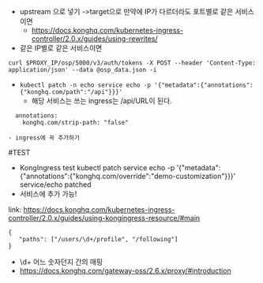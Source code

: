 - upstream 으로 넣기 ->target으로 만약에 IP가 다르더라도 포트별로 같은 서비스이면 
    - https://docs.konghq.com/kubernetes-ingress-controller/2.0.x/guides/using-rewrites/
- 같은 IP별로 같은 서비스이면

`curl $PROXY_IP/osp/5000/v3/auth/tokens -X POST --header 'Content-Type: application/json' --data @osp_data.json -i`


- `kubectl patch -n echo service echo -p '{"metadata":{"annotations":{"konghq.com/path":"/api"}}}'`
    - 해당 서비스는 쓰는 ingress는 /api/URL이 된다.
```
  annotations:
    konghq.com/strip-path: "false"
```
    - ingress에 꼭 추가하기

#TEST
- KongIngress test
kubectl patch service echo -p '{"metadata":{"annotations":{"konghq.com/override":"demo-customization"}}}'
service/echo patched
 - 서비스에 추가 가능!

 link: https://docs.konghq.com/kubernetes-ingress-controller/2.0.x/guides/using-kongingress-resource/#main



 ```
{
    "paths": ["/users/\d+/profile", "/following"]
}
 ```

 - \d+ 어느 숫자던지 간의 매핑
 - https://docs.konghq.com/gateway-oss/2.6.x/proxy/#introduction